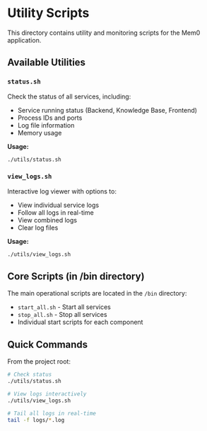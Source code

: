 # Utility Scripts

This directory contains utility and monitoring scripts for the Mem0 application.

## Available Utilities

### `status.sh`
Check the status of all services, including:
- Service running status (Backend, Knowledge Base, Frontend)
- Process IDs and ports
- Log file information
- Memory usage

**Usage:**
```bash
./utils/status.sh
```

### `view_logs.sh`
Interactive log viewer with options to:
- View individual service logs
- Follow all logs in real-time
- View combined logs
- Clear log files

**Usage:**
```bash
./utils/view_logs.sh
```

## Core Scripts (in /bin directory)

The main operational scripts are located in the `/bin` directory:
- `start_all.sh` - Start all services
- `stop_all.sh` - Stop all services
- Individual start scripts for each component

## Quick Commands

From the project root:
```bash
# Check status
./utils/status.sh

# View logs interactively
./utils/view_logs.sh

# Tail all logs in real-time
tail -f logs/*.log
```